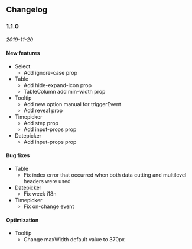 ## Changelog

### 1.1.0

*2019-11-20*

#### New features

- Select
  - Add ignore-case prop
- Table
  - Add hide-expand-icon prop
  - TableColumn add min-width prop
- Tooltip
  - Add new option manual for triggerEvent
  - Add reveal prop
- Timepicker
  - Add step prop
  - Add input-props prop
- Datepicker
  - Add input-props prop

#### Bug fixes

- Table
  - Fix index error that occurred when both data cutting and multilevel headers were used
- Datepicker
  - Fix week i18n
- Timepicker
  - Fix on-change event

#### Optimization

- Tooltip
  - Change maxWidth default value to 370px
